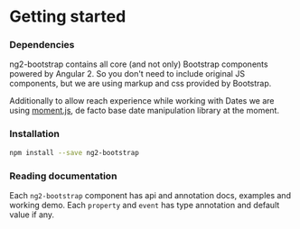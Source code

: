 # Getting started

### Dependencies

ng2-bootstrap contains all core (and not only) Bootstrap components powered by Angular 2. So you don't need to include original JS components, but we are using markup and css provided by Bootstrap.
    
Additionally to allow reach experience while working with Dates we are using [moment.js](http://momentjs.com/), de facto base date manipulation library at the moment.

### Installation

```bash
npm install --save ng2-bootstrap
```

### Reading documentation

Each `ng2-bootstrap` component has api and annotation docs, examples and working demo. Each `property` and `event` has type annotation and default value if any.

